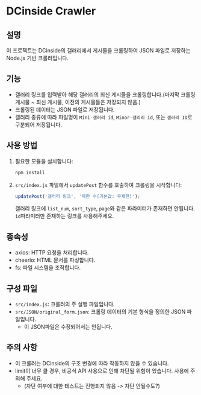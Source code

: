 # DCinside Crawler

## 설명
이 프로젝트는 DCinside의 갤러리에서 게시물을 크롤링하여 JSON 파일로 저장하는 Node.js 기반 크롤러입니다.

## 기능
- 갤러리 링크를 입력받아 해당 갤러리의 최신 게시물을 크롤링합니다.(마지막 크롤링 게시물 ~ 최신 게시물, 이전의 게시물들은 저장되지 않음.)
- 크롤링된 데이터는 JSON 파일로 저장됩니다.
- 갤러리 종류에 따라 파일명이 `Mini-갤러리 id`, `Minor-갤리리 id`, 또는 `갤러리 ID`로 구분되어 저장됩니다.

## 사용 방법
1. 필요한 모듈을 설치합니다:
   ```bash
   npm install
   ```
2. `src/index.js` 파일에서 `updatePost` 함수를 호출하여 크롤링을 시작합니다:
   ```javascript
   updatePost('갤러리 링크', '제한 수(기본값: 무제한)');
   ```
   갤러리 링크에 `list_num`, `sort_type`, `page`와 같은 파라미터가 존재하면 안됩니다.
   `id`파라미터만 존재하는 링크를 사용해주세요.

## 종속성
- axios: HTTP 요청을 처리합니다.
- cheerio: HTML 문서를 파싱합니다.
- fs: 파일 시스템을 조작합니다.

## 구성 파일
- `src/index.js`: 크롤러의 주 실행 파일입니다.
- `src/JSON/original_form.json`: 크롤링 데이터의 기본 형식을 정의한 JSON 파일입니다.
    - 이 JSON파일은 수정되어서는 안됩니다.

## 주의 사항
- 이 크롤러는 DCinside의 구조 변경에 따라 작동하지 않을 수 있습니다.
- limit이 너무 클 경우, 비공식 API 사용으로 인해 차단될 위험이 있습니다. 사용에 주의해 주세요.
    - (차단 여부에 대한 테스트는 진행되지 않음 -> 차단 안될수도?)
